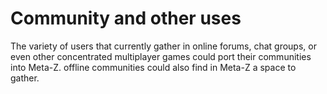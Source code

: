 # Community and other uses

The variety of users that currently gather in online forums, chat groups, or even other concentrated multiplayer games could port their communities into Meta-Z. offline communities could also find in Meta-Z a space to gather.

